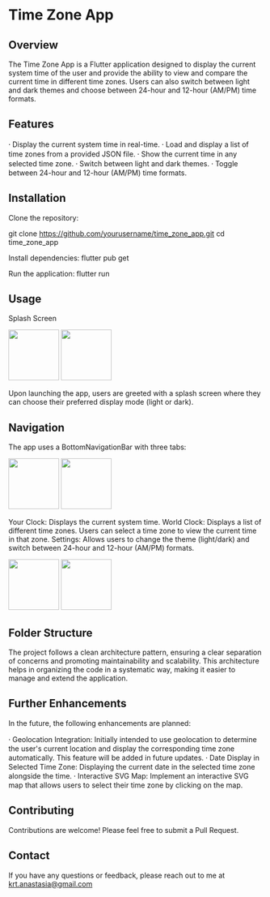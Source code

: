 # Time Zone App

## Overview

The Time Zone App is a Flutter application designed to display the current system time of the user and provide the ability to view and compare the current time in different time zones. Users can also switch between light and dark themes and choose between 24-hour and 12-hour (AM/PM) time formats.

## Features

⸱ Display the current system time in real-time.
⸱ Load and display a list of time zones from a provided JSON file.
⸱ Show the current time in any selected time zone.
⸱ Switch between light and dark themes.
⸱ Toggle between 24-hour and 12-hour (AM/PM) time formats.

## Installation

Clone the repository:

git clone https://github.com/yourusername/time_zone_app.git
cd time_zone_app

Install dependencies:
flutter pub get

Run the application:
flutter run

## Usage
Splash Screen

<p float="left"> 
<img src="https://github.com/user-attachments/assets/1be802ef-ee23-4ada-8266-ec7e68770fd6" width="100" /> 
<img src="https://github.com/user-attachments/assets/0b4991a3-496c-4bd2-ad56-68b82dfe86ef" width="100" /> 
</p>

Upon launching the app, users are greeted with a splash screen where they can choose their preferred display mode (light or dark).

## Navigation

The app uses a BottomNavigationBar with three tabs:
<p float="left"> 
<img src="https://github.com/user-attachments/assets/cabded70-d8d2-445d-a386-9d550859b249" width="100" /> 
<img src="https://github.com/user-attachments/assets/908d913c-c1f4-4ce8-ba8f-af91671c792a" width="100" /> 
</p>

Your Clock: Displays the current system time.
World Clock: Displays a list of different time zones. Users can select a time zone to view the current time in that zone.
Settings: Allows users to change the theme (light/dark) and switch between 24-hour and 12-hour (AM/PM) formats.

<p float="left"> 
<img src="https://github.com/user-attachments/assets/76705e8c-bebf-4c92-a02e-8d3d48bb8f76" width="100" /> 
<img src="https://github.com/user-attachments/assets/e31bccc9-2ea2-4a2b-afd2-91bdf13b456f" width="100" /> 
</p>

## Folder Structure

The project follows a clean architecture pattern, ensuring a clear separation of concerns and promoting maintainability and scalability. 
This architecture helps in organizing the code in a systematic way, making it easier to manage and extend the application.

## Further Enhancements

In the future, the following enhancements are planned:

⸱ Geolocation Integration: Initially intended to use geolocation to determine the user's current location and display the corresponding time zone automatically. This feature will be added in future updates.
⸱ Date Display in Selected Time Zone: Displaying the current date in the selected time zone alongside the time.
⸱ Interactive SVG Map: Implement an interactive SVG map that allows users to select their time zone by clicking on the map.

## Contributing

Contributions are welcome! Please feel free to submit a Pull Request.

## Contact

If you have any questions or feedback, please reach out to me at krt.anastasia@gmail.com
